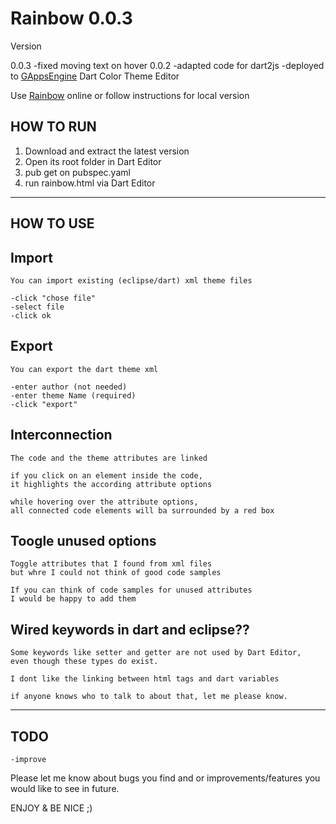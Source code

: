 Rainbow 0.0.3
=============

Version

   0.0.3 -fixed moving text on hover
   0.0.2 -adapted code for dart2js
         -deployed to [GAppsEngine](https://rainbow-dart.appspot.com)
  Dart Color Theme Editor

   Use [Rainbow](https://rainbow-dart.appspot.com) online
	or
   follow instructions for local version

HOW TO RUN
----------

   1. Download and extract the latest version 
   2. Open its root folder in Dart Editor
   3. pub get on pubspec.yaml
   4. run rainbow.html via Dart Editor 

*******************************************************************************************
HOW TO USE
----------

   Import
   ------
   
    You can import existing (eclipse/dart) xml theme files
     
    -click "chose file"
    -select file
    -click ok 

   Export
   ------
   
    You can export the dart theme xml
    
    -enter author (not needed)
    -enter theme Name (required)
    -click "export"

   Interconnection
   ---------------
   
    The code and the theme attributes are linked
    
    if you click on an element inside the code, 
    it highlights the according attribute options

    while hovering over the attribute options,
    all connected code elements will ba surrounded by a red box 

   Toogle unused options
   ---------------------
   
    Toggle attributes that I found from xml files 
    but whre I could not think of good code samples   
   
    If you can think of code samples for unused attributes 
    I would be happy to add them
   
   Wired keywords in dart and eclipse??
   ------------------------------------
   
    Some keywords like setter and getter are not used by Dart Editor,
    even though these types do exist.
    
    I dont like the linking between html tags and dart variables
   
    if anyone knows who to talk to about that, let me please know. 
    

*******************************************************************************************

TODO
----
    -improve
     
Please let me know about bugs you find and or improvements/features you would like to see in future.

ENJOY & BE NICE ;)